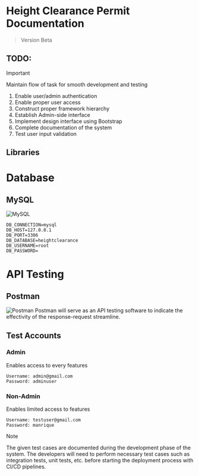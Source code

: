 # Height Clearance Permit Documentation
> Version Beta

## TODO:
>[!IMPORTANT]
> Maintain flow of task for smooth development and testing
1. Enable user/admin authentication
2. Enable proper user access
3. Construct proper framework hierarchy
4. Establish Admin-side interface
5. Implement design interface using Bootstrap
6. Complete documentation of the system
7. Test user input validation

## Libraries
# Database
## MySQL 
![MySQL](https://www.liveagent.com/app/uploads/2020/11/MySQL-Logo.png)
```
DB_CONNECTION=mysql
DB_HOST=127.0.0.1
DB_PORT=3306
DB_DATABASE=heightclearance
DB_USERNAME=root
DB_PASSWORD=
```

# API Testing
## Postman
![Postman](https://mms.businesswire.com/media/20220414005114/en/761650/22/postman-logo-vert-2018.jpg)
Postman will serve as an API testing software to indicate the effectivity of the response-request streamline. 
<br>

## Test Accounts 
### Admin
Enables access to every features
```
Username: admin@gmail.com
Password: adminuser
```
### Non-Admin
Enables limited access to features
```
Username: testuser@gmail.com
Password: manrique
```
>[!NOTE]
>The given test cases are documented during the development phase of the system. The developers will need to perform necessary test cases such as integration tests, unit tests, etc. before starting the deployment process with CI/CD pipelines.
